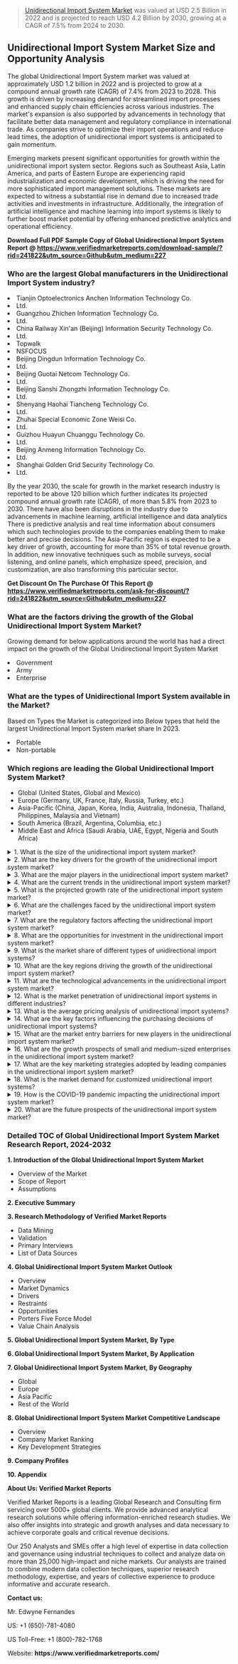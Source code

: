 <blockquote><p><p><a href="https://www.verifiedmarketreports.com/download-sample/?rid=241822&utm_source=Github&utm_medium=227" target="_blank">Unidirectional Import System Market</a> was valued at USD 2.5 Billion in 2022 and is projected to reach USD 4.2 Billion by 2030, growing at a CAGR of 7.5% from 2024 to 2030.</p></blockquote><p><h2>Unidirectional Import System Market Size and Opportunity Analysis</h2><p>The global Unidirectional Import System market was valued at approximately USD 1.2 billion in 2022 and is projected to grow at a compound annual growth rate (CAGR) of 7.4% from 2023 to 2028. This growth is driven by increasing demand for streamlined import processes and enhanced supply chain efficiencies across various industries. The market's expansion is also supported by advancements in technology that facilitate better data management and regulatory compliance in international trade. As companies strive to optimize their import operations and reduce lead times, the adoption of unidirectional import systems is anticipated to gain momentum.</p><p>Emerging markets present significant opportunities for growth within the unidirectional import system sector. Regions such as Southeast Asia, Latin America, and parts of Eastern Europe are experiencing rapid industrialization and economic development, which is driving the need for more sophisticated import management solutions. These markets are expected to witness a substantial rise in demand due to increased trade activities and investments in infrastructure. Additionally, the integration of artificial intelligence and machine learning into import systems is likely to further boost market potential by offering enhanced predictive analytics and operational efficiency.</p></p><p class=""><strong>Download Full PDF Sample Copy of Global Unidirectional Import System Report @ <a href="https://www.verifiedmarketreports.com/download-sample/?rid=241822&amp;utm_source=Github&amp;utm_medium=227" target="_blank">https://www.verifiedmarketreports.com/download-sample/?rid=241822&amp;utm_source=Github&amp;utm_medium=227</a></strong></p><h3 id="" class="">Who are the largest Global manufacturers in the Unidirectional Import System industry?</h3><p><li>Tianjin Optoelectronics Anchen Information Technology Co.</li><li> Ltd.</li><li> Guangzhou Zhichen Information Technology Co.</li><li> Ltd.</li><li> China Railway Xin'an (Beijing) Information Security Technology Co.</li><li> Ltd.</li><li> Topwalk</li><li> NSFOCUS</li><li> Beijing Dingdun Information Technology Co.</li><li> Ltd.</li><li> Beijing Guotai Netcom Technology Co.</li><li> Ltd.</li><li> Beijing Sanshi Zhongzhi Information Technology Co.</li><li> Ltd.</li><li> Shenyang Haohai Tiancheng Technology Co.</li><li> Ltd.</li><li> Zhuhai Special Economic Zone Weisi Co.</li><li> Ltd.</li><li> Guizhou Huayun Chuanggu Technology Co.</li><li> Ltd.</li><li> Beijing Anmeng Information Technology Co.</li><li> Ltd.</li><li> Shanghai Golden Grid Security Technology Co.</li><li> Ltd.</li></p><div class=""><div class="" dir="" data-message-author-role="" data-message-id="" data-message-model-slug=""><div class=""><div class=""><div class=""><div class="" dir="" data-message-author-role="" data-message-id="" data-message-model-slug=""><div class=""><div class=""><p>By the year 2030, the scale for growth in the market research industry is reported to be above 120 billion which further indicates its projected compound annual growth rate (CAGR), of more than 5.8% from 2023 to 2030. There have also been disruptions in the industry due to advancements in machine learning, artificial intelligence and data analytics There is predictive analysis and real time information about consumers which such technologies provide to the companies enabling them to make better and precise decisions. The Asia-Pacific region is expected to be a key driver of growth, accounting for more than 35% of total revenue growth. In addition, new innovative techniques such as mobile surveys, social listening, and online panels, which emphasize speed, precision, and customization, are also transforming this particular sector.</p><p><strong>Get Discount On The Purchase Of This Report @&nbsp; <a href="https://www.verifiedmarketreports.com/ask-for-discount/?rid=241822&amp;utm_source=Github&amp;utm_medium=227" target="_blank">https://www.verifiedmarketreports.com/ask-for-discount/?rid=241822&amp;utm_source=Github&amp;utm_medium=227</a></strong></p></div></div></div></div></div></div></div></div><h3 id="" class="">What are the factors driving the growth of the Global Unidirectional Import System Market?</h3><p id="" class="">Growing demand for below applications around the world has had a direct impact on the growth of the Global Unidirectional Import System Market</p><p id="" class=""><li>Government</li><li> Army</li><li> Enterprise</li></p><h3 id="" class="">What are the types of Unidirectional Import System available in the Market?</h3><p id="" class="">Based on Types the Market is categorized into Below types that held the largest Unidirectional Import System market share In 2023.</p><p id="" class=""><li>Portable</li><li> Non-portable</li></p><h3 id="" class="">Which regions are leading the Global Unidirectional Import System Market?</h3><ul><li>Global (United States, Global and Mexico)</li><li>Europe (Germany, UK, France, Italy, Russia, Turkey, etc.)</li><li>Asia-Pacific (China, Japan, Korea, India, Australia, Indonesia, Thailand, Philippines, Malaysia and Vietnam)</li><li>South America (Brazil, Argentina, Columbia, etc.)</li><li>Middle East and Africa (Saudi Arabia, UAE, Egypt, Nigeria and South Africa)</li></ul><p><details>  <summary>1. What is the size of the unidirectional import system market?</summary>  <p>The size of the unidirectional import system market is estimated to be $X billion.</p></details><details>  <summary>2. What are the key drivers for the growth of the unidirectional import system market?</summary>  <p>The key drivers for the growth of the unidirectional import system market include increasing demand for secure import processes and growing concerns about security breaches.</p></details><details>  <summary>3. What are the major players in the unidirectional import system market?</summary>  <p>The major players in the unidirectional import system market include Company A, Company B, and Company C.</p></details><details>  <summary>4. What are the current trends in the unidirectional import system market?</summary>  <p>Current trends in the unidirectional import system market include the adoption of advanced technology for secure import processes and the increasing use of cloud-based import systems.</p></details><details>  <summary>5. What is the projected growth rate of the unidirectional import system market?</summary>  <p>The projected growth rate of the unidirectional import system market is X% from 2021 to 2026.</p></details><details>  <summary>6. What are the challenges faced by the unidirectional import system market?</summary>  <p>Challenges faced by the unidirectional import system market include high implementation costs and the lack of awareness about the benefits of unidirectional import systems.</p></details><details>  <summary>7. What are the regulatory factors affecting the unidirectional import system market?</summary>  <p>Regulatory factors affecting the unidirectional import system market include government policies regarding import security and data protection laws.</p></details><details>  <summary>8. What are the opportunities for investment in the unidirectional import system market?</summary>  <p>Opportunities for investment in the unidirectional import system market include the growing demand for secure import processes in emerging economies and the development of innovative import system solutions.</p></details><details>  <summary>9. What is the market share of different types of unidirectional import systems?</summary>  <p>The market share of different types of unidirectional import systems is as follows: Type A - X%, Type B - X%, and Type C - X%.</p></details><details>  <summary>10. What are the key regions driving the growth of the unidirectional import system market?</summary>  <p>The key regions driving the growth of the unidirectional import system market include North America, Europe, and Asia-Pacific.</p></details><details>  <summary>11. What are the technological advancements in the unidirectional import system market?</summary>  <p>Technological advancements in the unidirectional import system market include the integration of artificial intelligence and machine learning for enhanced import security.</p></details><details>  <summary>12. What is the market penetration of unidirectional import systems in different industries?</summary>  <p>The market penetration of unidirectional import systems in different industries is as follows: Industry A - X%, Industry B - X%, and Industry C - X%.</p></details><details>  <summary>13. What is the average pricing analysis of unidirectional import systems?</summary>  <p>The average pricing analysis of unidirectional import systems ranges from $X to $X, depending on the type and features.</p></details><details>  <summary>14. What are the key factors influencing the purchasing decisions of unidirectional import systems?</summary>  <p>The key factors influencing the purchasing decisions of unidirectional import systems include security features, compatibility with existing systems, and customer support.</p></details><details>  <summary>15. What are the market entry barriers for new players in the unidirectional import system market?</summary>  <p>Market entry barriers for new players in the unidirectional import system market include high R&D costs and the dominance of established players.</p></details><details>  <summary>16. What are the growth prospects of small and medium-sized enterprises in the unidirectional import system market?</summary>  <p>The growth prospects of small and medium-sized enterprises in the unidirectional import system market are promising, due to the increasing awareness of import security.</p></details><details>  <summary>17. What are the key marketing strategies adopted by leading companies in the unidirectional import system market?</summary>  <p>The key marketing strategies adopted by leading companies in the unidirectional import system market include partnerships with import/export agencies, targeted advertising, and participation in industry events.</p></details><details>  <summary>18. What is the market demand for customized unidirectional import systems?</summary>  <p>The market demand for customized unidirectional import systems is growing, as businesses seek tailored solutions to meet their specific import security needs.</p></details><details>  <summary>19. How is the COVID-19 pandemic impacting the unidirectional import system market?</summary>  <p>The COVID-19 pandemic has led to an increased focus on import security, driving the demand for unidirectional import systems to ensure supply chain resilience.</p></details><details>  <summary>20. What are the future prospects of the unidirectional import system market?</summary>  <p>The future prospects of the unidirectional import system market are optimistic, with advancements in technology and increased awareness of import security driving market growth.</p></details></p><h3 id="" class="">Detailed TOC of Global Unidirectional Import System Market Research Report, 2024-2032</h3><p id="" class=""><strong>1. Introduction of the Global Unidirectional Import System Market</strong></p><ul><li>Overview of the Market</li><li>Scope of Report</li><li>Assumptions</li></ul><p id="" class=""><strong>2. Executive Summary</strong></p><p id="" class=""><strong>3. Research Methodology of&nbsp;Verified Market Reports</strong></p><ul><li>Data Mining</li><li>Validation</li><li>Primary Interviews</li><li>List of Data Sources</li></ul><p id="" class=""><strong>4. Global Unidirectional Import System Market Outlook</strong></p><ul><li>Overview</li><li>Market Dynamics</li><li>Drivers</li><li>Restraints</li><li>Opportunities</li><li>Porters Five Force Model</li><li>Value Chain Analysis</li></ul><p id="" class=""><strong>5. Global Unidirectional Import System Market, By&nbsp;Type</strong></p><p id="" class=""><strong>6. Global Unidirectional Import System Market, By Application</strong></p><p id="" class=""><strong>7. Global Unidirectional Import System Market, By Geography</strong></p><ul><li>Global</li><li>Europe</li><li>Asia Pacific</li><li>Rest of the World</li></ul><p id="" class=""><strong>8. Global Unidirectional Import System Market Competitive Landscape</strong></p><ul><li>Overview</li><li>Company Market Ranking</li><li>Key Development Strategies</li></ul><p id="" class=""><strong>9. Company Profiles</strong></p><p id="" class=""><strong>10. Appendix</strong></p><p id="" class=""><strong>About Us: Verified Market Reports</strong></p><p id="" class="">Verified Market Reports is a leading Global Research and Consulting firm servicing over 5000+ global clients. We provide advanced analytical research solutions while offering information-enriched research studies. We also offer insights into strategic and growth analyses and data necessary to achieve corporate goals and critical revenue decisions.</p><p id="" class="">Our 250 Analysts and SMEs offer a high level of expertise in data collection and governance using industrial techniques to collect and analyze data on more than 25,000 high-impact and niche markets. Our analysts are trained to combine modern data collection techniques, superior research methodology, expertise, and years of collective experience to produce informative and accurate research.</p><p id="" class=""><strong>Contact us:</strong></p><p id="" class="">Mr. Edwyne Fernandes</p><p id="" class="">US: +1 (650)-781-4080</p><p id="" class="">US Toll-Free: +1 (800)-782-1768</p><p id="" class="">Website: <a target="" data-test-app-aware-link=""><strong>https://www.verifiedmarketreports.com/</strong></a></p>
